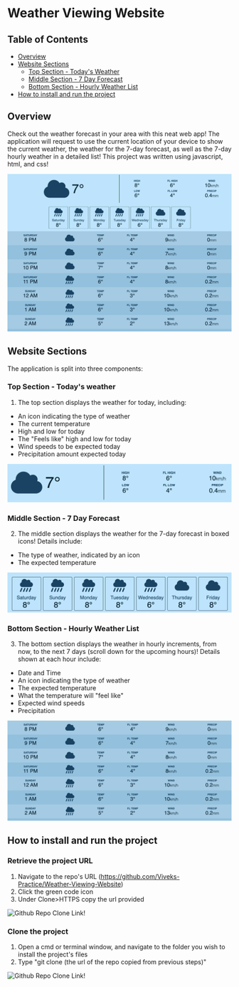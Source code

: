 # Weather Viewing Website

## Table of Contents

- [Overview](#overview)
- [Website Sections](#website-sections)
  - [Top Section - Today's Weather](#top-section---todays-weather)
  - [Middle Section - 7 Day Forecast](#middle-section---7-day-forecast)
  - [Bottom Section - Hourly Weather List](#bottom-section---hourly-weather-list)
- [How to install and run the project](#how-to-install-and-run-the-project)

## Overview

Check out the weather forecast in your area with this neat web app! The application will request to use the current location of your device to show the current weather, the weather for the 7-day forecast, as well as the 7-day hourly weather in a detailed list! This project was written using javascript, html, and css!

![Weather Example Image!](https://github.com/Viveks-Practice/Weather-Viewing-Website/blob/main/images/weather-app-image.png)

## Website Sections

The application is split into three components:

### Top Section - Today's weather

1. The top section displays the weather for today, including:

- An icon indicating the type of weather
- The current temperature
- High and low for today
- The "Feels like" high and low for today
- Wind speeds to be expected today
- Precipitation amount expected today

![Weather Example Image!](https://github.com/Viveks-Practice/Weather-Viewing-Website/blob/main/images/weather-app-first-row.png)

### Middle Section - 7 Day Forecast

2. The middle section displays the weather for the 7-day forecast in boxed icons! Details include:

- The type of weather, indicated by an icon
- The expected temperature

![Weather Example Image!](https://github.com/Viveks-Practice/Weather-Viewing-Website/blob/main/images/weather-app-second-row.png)

### Bottom Section - Hourly Weather List

3. The bottom section displays the weather in hourly increments, from now, to the next 7 days (scroll down for the upcoming hours)! Details shown at each hour include:

- Date and Time
- An icon indicating the type of weather
- The expected temperature
- What the temperature will "feel like"
- Expected wind speeds
- Precipitation

![Weather Example Image!](https://github.com/Viveks-Practice/Weather-Viewing-Website/blob/main/images/weather-app-third-row.png)

## How to install and run the project

### Retrieve the project URL

1. Navigate to the repo's URL (https://github.com/Viveks-Practice/Weather-Viewing-Website)
2. Click the green code icon
3. Under Clone>HTTPS copy the url provided

![Github Repo Clone Link!](https://github.com/Viveks-Practice/Weather-Viewing-Website/blob/main/images/git-clone-image)

### Clone the project

1. Open a cmd or terminal window, and navigate to the folder you wish to install the project's files
2. Type "git clone (the url of the repo copied from previous steps)"

![Github Repo Clone Link!](https://github.com/Viveks-Practice/Weather-Viewing-Website/blob/main/images/git-clone-success)

